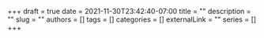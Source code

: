 +++ 
draft = true
date = 2021-11-30T23:42:40-07:00
title = ""
description = ""
slug = ""
authors = []
tags = []
categories = []
externalLink = ""
series = []
+++
